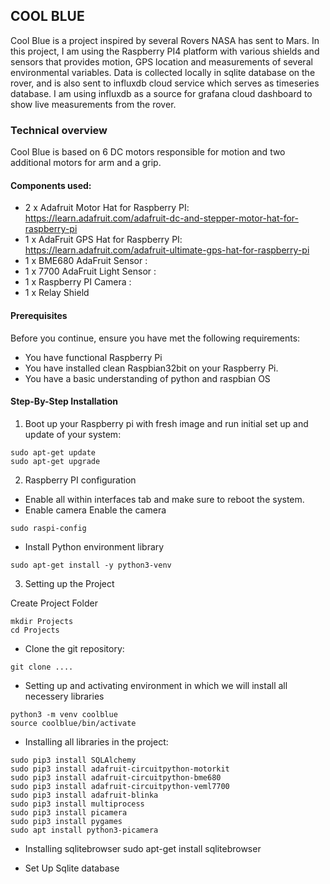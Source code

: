 
## COOL BLUE

Cool Blue is a project inspired by several Rovers NASA has sent to Mars. 
In this project, I am using the Raspberry PI4 platform with various shields and sensors that provides motion, GPS location and 
measurements of several environmental variables. Data is collected locally in sqlite database on the rover, and is also sent to
influxdb cloud service which serves as timeseries database. I am using influxdb as a source for grafana cloud dashboard to show live measurements
from the rover.


### Technical overview

Cool Blue is based on 6 DC motors responsible for motion and two additional motors for arm and a grip.
#### Components used: 
- 2 x Adafruit Motor Hat for Raspberry PI: https://learn.adafruit.com/adafruit-dc-and-stepper-motor-hat-for-raspberry-pi
- 1 x AdaFruit GPS Hat for Raspberry PI: https://learn.adafruit.com/adafruit-ultimate-gps-hat-for-raspberry-pi
- 1 x BME680 AdaFruit Sensor : 
- 1 x 7700 AdaFruit Light Sensor : 
- 1 x Raspberry PI Camera : 
- 1 x Relay Shield


#### Prerequisites
Before you continue, ensure you have met the following requirements:
* You have functional Raspberry Pi
* You have installed clean Raspbian32bit on your Raspberry Pi.
* You have a basic understanding of python and raspbian OS


#### Step-By-Step Installation

1. Boot up your Raspberry pi with fresh image and run initial set up and update of your system:
```
sudo apt-get update
sudo apt-get upgrade
```
2. Raspberry PI configuration
* Enable all within interfaces tab and make sure to reboot the system.
* Enable camera Enable the camera
```
sudo raspi-config
```


* Install Python environment library
```
sudo apt-get install -y python3-venv
```

3. Setting up the Project

Create Project Folder
```
mkdir Projects
cd Projects
```
* Clone the git repository:
```
git clone ....
```

* Setting up and activating environment in which we will install all necessery libraries

```
python3 -m venv coolblue
source coolblue/bin/activate
```

* Installing all libraries in the project:

```
sudo pip3 install SQLAlchemy
sudo pip3 install adafruit-circuitpython-motorkit
sudo pip3 install adafruit-circuitpython-bme680
sudo pip3 install adafruit-circuitpython-veml7700
sudo pip3 install adafruit-blinka
sudo pip3 install multiprocess
sudo pip3 install picamera
sudo pip3 install pygames
sudo apt install python3-picamera
```

* Installing sqlitebrowser
sudo apt-get install sqlitebrowser

* Set Up Sqlite database